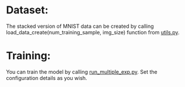 # Dataset:
The stacked version of MNIST data can be created by calling load_data_create(num_training_sample, img_size) function from [utils.py](https://github.com/RyersonU-DataScienceLab/Sanaz_VARGAN/blob/main/Stacked%20MNIST%20experiments/utils.py).
# Training:
You can train the model by calling [run_multiple_exp.py](https://github.com/RyersonU-DataScienceLab/Sanaz_VARGAN/blob/main/Stacked%20MNIST%20experiments/run_multiple_exp.py). Set the configuration details as you wish. 
